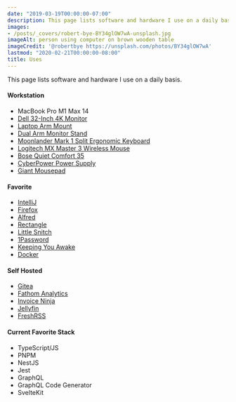 ```yaml
---
date: "2019-03-19T00:00:00-07:00"
description: This page lists software and hardware I use on a daily basis.
images: 
- /posts/_covers/robert-bye-BY34glOW7wA-unsplash.jpg
imageAlt: person using computer on brown wooden table
imageCredit: '@robertbye https://unsplash.com/photos/BY34glOW7wA'
lastmod: "2020-02-21T00:00:00-08:00"
title: Uses
---
```


This page lists software and hardware I use on a daily basis.

#### Workstation

* MacBook Pro M1 Max 14
* [Dell 32-Inch 4K Monitor](https://www.amazon.com/gp/product/B07HDBD9CM) 
* [Laptop Arm Mount](https://www.amazon.com/gp/product/B010QZD6I6)
* [Dual Arm Monitor Stand](https://www.amazon.com/gp/product/B00MIBN71I)
* [Moonlander Mark 1 Split Ergonomic Keyboard](https://www.zsa.io/moonlander/)
* [Logitech MX Master 3 Wireless Mouse](https://www.amazon.com/gp/product/B07S395RWD)
* [Bose Quiet Comfort 35](https://www.amazon.com/gp/product/B0756CYWWD)
* [CyberPower Power Supply](https://www.amazon.com/gp/product/B00429N19W)
* [Giant Mousepad](https://www.amazon.com/gp/product/B01AS8ROZ2)

#### Favorite

* [IntelliJ](https://www.jetbrains.com/)
* [Firefox](https://www.mozilla.org/en-US/firefox/)
* [Alfred](https://www.alfredapp.com/)
* [Rectangle](https://github.com/rxhanson/Rectangle)
* [Little Snitch](https://www.obdev.at/products/littlesnitch/index.html)
* [1Password](https://1password.com/)
* [Keeping You Awake](https://github.com/newmarcel/KeepingYouAwake)
* [Docker](https://www.docker.com/)

#### Self Hosted

* [Gitea](https://gitea.io/en-us/)
* [Fathom Analytics](https://usefathom.com/)
* [Invoice Ninja](https://www.invoiceninja.com/)
* [Jellyfin](https://jellyfin.media)
* [FreshRSS](https://www.freshrss.org/)

#### Current Favorite Stack

* TypeScript/JS
* PNPM
* NestJS
* Jest
* GraphQL
* GraphQL Code Generator
* SvelteKit
